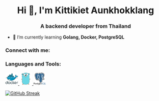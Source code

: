 <h1 align="center">Hi 👋, I'm Kittikiet Aunkhokklang</h1>
<h3 align="center">A backend developer from Thailand</h3>

- 🌱 I’m currently learning **Golang, Docker, PostgreSQL**

<h3 align="left">Connect with me:</h3>
<p align="left">
</p>

<h3 align="left">Languages and Tools:</h3>
<p align="left"> <a href="https://www.docker.com/" target="_blank" rel="noreferrer"> <img src="https://raw.githubusercontent.com/devicons/devicon/master/icons/docker/docker-original-wordmark.svg" alt="docker" width="40" height="40"/> </a> <a href="https://golang.org" target="_blank" rel="noreferrer"> <img src="https://raw.githubusercontent.com/devicons/devicon/master/icons/go/go-original.svg" alt="go" width="40" height="40"/> </a> <a href="https://www.postgresql.org" target="_blank" rel="noreferrer"> <img src="https://raw.githubusercontent.com/devicons/devicon/master/icons/postgresql/postgresql-original-wordmark.svg" alt="postgresql" width="40" height="40"/> </a> </p>

[![GitHub Streak](https://github-readme-streak-stats.herokuapp.com?user=blackcodex25&theme=dark&exclude_days=Sun%2CMon%2CTue%2CWed%2CThu%2CFri%2CSat)](https://git.io/streak-stats)
